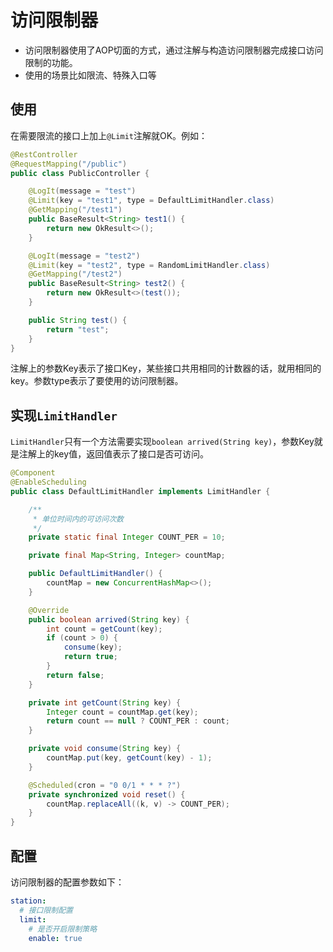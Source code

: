 # 访问限制器

* 访问限制器使用了AOP切面的方式，通过注解与构造访问限制器完成接口访问限制的功能。
* 使用的场景比如限流、特殊入口等

## 使用

在需要限流的接口上加上`@Limit`注解就OK。例如：

```java
@RestController
@RequestMapping("/public")
public class PublicController {

    @LogIt(message = "test")
    @Limit(key = "test1", type = DefaultLimitHandler.class)
    @GetMapping("/test1")
    public BaseResult<String> test1() {
        return new OkResult<>();
    }

    @LogIt(message = "test2")
    @Limit(key = "test2", type = RandomLimitHandler.class)
    @GetMapping("/test2")
    public BaseResult<String> test2() {
        return new OkResult<>(test());
    }

    public String test() {
        return "test";
    }
}
```

注解上的参数Key表示了接口Key，某些接口共用相同的计数器的话，就用相同的key。参数type表示了要使用的访问限制器。

## 实现`LimitHandler`

`LimitHandler`只有一个方法需要实现`boolean arrived(String key)`，参数Key就是注解上的key值，返回值表示了接口是否可访问。

```java
@Component
@EnableScheduling
public class DefaultLimitHandler implements LimitHandler {

    /**
     * 单位时间内的可访问次数
     */
    private static final Integer COUNT_PER = 10;

    private final Map<String, Integer> countMap;

    public DefaultLimitHandler() {
        countMap = new ConcurrentHashMap<>();
    }

    @Override
    public boolean arrived(String key) {
        int count = getCount(key);
        if (count > 0) {
            consume(key);
            return true;
        }
        return false;
    }

    private int getCount(String key) {
        Integer count = countMap.get(key);
        return count == null ? COUNT_PER : count;
    }

    private void consume(String key) {
        countMap.put(key, getCount(key) - 1);
    }

    @Scheduled(cron = "0 0/1 * * * ?")
    private synchronized void reset() {
        countMap.replaceAll((k, v) -> COUNT_PER);
    }
}
```

## 配置

访问限制器的配置参数如下：
```yaml
station:
  # 接口限制配置
  limit:
    # 是否开启限制策略
    enable: true
```